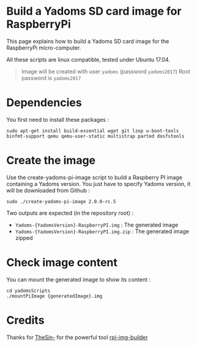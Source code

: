 Build a Yadoms SD card image for RaspberryPi
===============

This page explains how to build a Yadoms SD card image for the RaspberryPi micro-computer.

All these scripts are linux compatible, tested under Ubuntu 17.04.

> Image will be created with user `yadoms` (password `yadoms2017`)
> Root password is `yadoms2017`

# Dependencies

You first need to install these packages :

````
sudo apt-get install build-essential wget git lzop u-boot-tools binfmt-support qemu qemu-user-static multistrap parted dosfstools
````

# Create the image

Use the create-yadoms-pi-image script to build a Raspberry PI image containing a Yadoms version. You just have to specify Yadoms version, it will be downloaded from Github :

````
sudo ./create-yadoms-pi-image 2.0.0-rc.5
````

Two outputs are expected (in the repository root) :
* `Yadoms-{YadomsVersion}-RaspberryPI.img` : The generated image
* `Yadoms-{YadomsVersion}-RaspberryPI.img.zip` : The generated image zipped


# Check image content

You can mount the generated image to show its content :

````
cd yadomsScripts
./mountPiImage {generatedImage}.img
````

# Credits
Thanks for [TheSin-](https://github.com/TheSin-) for the powerful tool [rpi-img-builder](https://github.com/TheSin-/rpi-img-builder)

